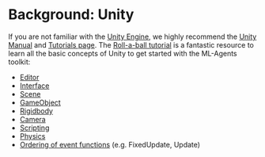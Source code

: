 # Background: Unity

If you are not familiar with the [Unity Engine](https://unity3d.com/unity), we
highly recommend the [Unity Manual](https://docs.unity3d.com/Manual/index.html)
and [Tutorials page](https://unity3d.com/learn/tutorials). The
[Roll-a-ball tutorial](https://unity3d.com/learn/tutorials/s/roll-ball-tutorial)
is a fantastic resource to learn all the basic concepts of Unity to get started
with the ML-Agents toolkit:

* [Editor](https://docs.unity3d.com/Manual/UsingTheEditor.html)
* [Interface](https://docs.unity3d.com/Manual/LearningtheInterface.html)
* [Scene](https://docs.unity3d.com/Manual/CreatingScenes.html)
* [GameObject](https://docs.unity3d.com/Manual/GameObjects.html)
* [Rigidbody](https://docs.unity3d.com/ScriptReference/Rigidbody.html)
* [Camera](https://docs.unity3d.com/Manual/Cameras.html)
* [Scripting](https://docs.unity3d.com/Manual/ScriptingSection.html)
* [Physics](https://docs.unity3d.com/Manual/PhysicsSection.html)
* [Ordering of event functions](https://docs.unity3d.com/Manual/ExecutionOrder.html)
  (e.g. FixedUpdate, Update)
